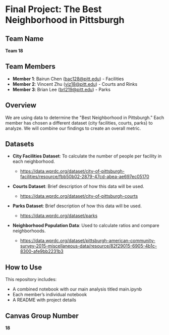 # Final Project: The Best Neighborhood in Pittsburgh

## Team Name
**Team 18**

## Team Members
- **Member 1**: Bairun Chen (bac128@pitt.edu) - Facilities
- **Member 2**: Vincent Zhu (viz18@pitt.edu) - Courts and Rinks
- **Member 3**: Brian Lee (brl219@pitt.edu) - Parks

## Overview
We are using data to determine the "Best Neighborhood in Pittsburgh." Each member has chosen a different dataset (city facilities, courts, parks) to analyze. We will combine our findings to create an overall metric.

## Datasets
- **City Facilities Dataset**: To calculate the number of people per facility in each neighborhood.
  * https://data.wprdc.org/dataset/city-of-pittsburgh-facilities/resource/fbb50b02-2879-47cd-abea-ae697ec05170
  
- **Courts Dataset**: Brief description of how this data will be used.
  * https://data.wprdc.org/dataset/city-of-pittsburgh-courts

- **Parks Dataset**: Brief description of how this data will be used.
  * https://data.wprdc.org/dataset/parks

- **Neighborhood Population Data**: Used to calculate ratios and compare neighborhoods.
  * https://data.wprdc.org/dataset/pittsburgh-american-community-survey-2015-miscellaneous-data/resource/82f29015-6905-4b1c-8300-afe9bb2231b3

## How to Use
This repository includes:
- A combined notebook with our main analysis titled main.ipynb
- Each member’s individual notebook
- A README with project details

## Canvas Group Number
**18**

